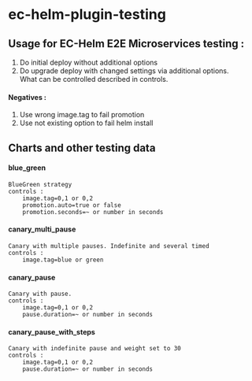 # ec-helm-plugin-testing
## Usage for EC-Helm E2E Microservices testing :  

1. Do initial deploy without additional options  
2. Do upgrade deploy with changed settings via additional options.  
What can be controlled described in controls.  

#### Negatives :   
1. Use wrong image.tag to fail promotion  
2. Use not existing option to fail helm install  


## Charts and other testing data  

#### blue_green  
	BlueGreen strategy  
	controls :   
		image.tag=0,1 or 0,2  
		promotion.auto=true or false  
		promotion.seconds=~ or number in seconds  
		
#### canary_multi_pause  
	Canary with multiple pauses. Indefinite and several timed  
	controls :  
		image.tag=blue or green  
		
#### canary_pause  
	Canary with pause.  
	controls :  
		image.tag=0,1 or 0,2  
		pause.duration=~ or number in seconds  
		
#### canary_pause_with_steps  
	Canary with indefinite pause and weight set to 30  
	controls :  
		image.tag=0,1 or 0,2
        pause.duration=~ or number in seconds